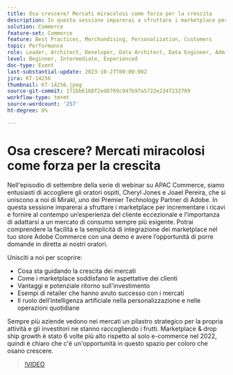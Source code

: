 ```yaml
---
title: Osa crescere? Mercati miracolosi come forza per la crescita
description: In questa sessione imparerai a sfruttare i marketplace per incrementare i ricavi e fornire al contempo un’esperienza del cliente eccezionale e l’importanza di adattarsi a un mercato di consumo sempre più esigente. Il ruolo dell’intelligenza artificiale nella personalizzazione e nelle operazioni quotidiane. Sempre più aziende vedono nei mercati un elemento strategico fondamentale della loro attività.
solution: Commerce
feature-set: Commerce
feature: Best Practices, Merchandising, Personalization, Customers
topic: Performance
role: Leader, Architect, Developer, Data Architect, Data Engineer, Admin, User
level: Beginner, Intermediate, Experienced
doc-type: Event
last-substantial-update: 2023-10-27T00:00:00Z
jira: KT-14256
thumbnail: KT-14256.jpeg
source-git-commit: 171bb6168f2ed8769c947b97a5722e2347232789
workflow-type: tm+mt
source-wordcount: '257'
ht-degree: 0%

---
```



# Osa crescere? Mercati miracolosi come forza per la crescita

Nell&#39;episodio di settembre della serie di webinar su APAC Commerce, siamo entusiasti di accogliere gli oratori ospiti, Cheryl Jones e Joael Pereira, che si uniscono a noi di Mirakl, uno dei Premier Technology Partner di Adobe. In questa sessione imparerai a sfruttare i marketplace per incrementare i ricavi e fornire al contempo un’esperienza del cliente eccezionale e l’importanza di adattarsi a un mercato di consumo sempre più esigente. Potrai comprendere la facilità e la semplicità di integrazione dei marketplace nel tuo store Adobe Commerce con una demo e avere l’opportunità di porre domande in diretta ai nostri oratori.

Unisciti a noi per scoprire:

* Cosa sta guidando la crescita dei mercati
* Come i marketplace soddisfano le aspettative dei clienti
* Vantaggi e potenziale ritorno sull&#39;investimento
* Esempi di retailer che hanno avuto successo con i mercati
* Il ruolo dell’intelligenza artificiale nella personalizzazione e nelle operazioni quotidiane

Sempre più aziende vedono nei mercati un pilastro strategico per la propria attività e gli investitori ne stanno raccogliendo i frutti. Marketplace &amp; drop ship growth è stato 6 volte più alto rispetto al solo e-commerce nel 2022, quindi è chiaro che c&#39;è un&#39;opportunità in questo spazio per coloro che osano crescere.

>[!VIDEO](https://video.tv.adobe.com/v/3425190/?learn=on)